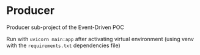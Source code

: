 # Producer

Producer sub-project of the Event-Driven POC

Run with `uvicorn main:app` after activating virtual environment (using venv with the `requirements.txt` dependencies file)